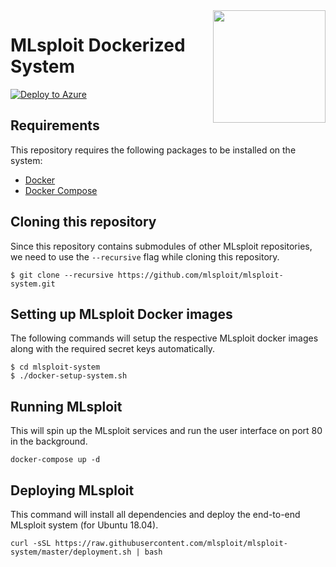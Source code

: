<img width="180" align="right" src="https://mlsploit.github.io/static/img/mlsploit-logo.png">

# MLsploit Dockerized System

[![Deploy to Azure](https://aka.ms/deploytoazurebutton)](https://azuredeploy.net/)

## Requirements

This repository requires the following packages to be installed on the system:
- [Docker](https://docs.docker.com/get-docker/)
- [Docker Compose](https://docs.docker.com/compose/install/)


## Cloning this repository

Since this repository contains submodules of other MLsploit repositories,
we need to use the `--recursive` flag while cloning this repository.

```
$ git clone --recursive https://github.com/mlsploit/mlsploit-system.git
```


## Setting up MLsploit Docker images

The following commands will setup the respective MLsploit docker images
along with the required secret keys automatically.

```
$ cd mlsploit-system
$ ./docker-setup-system.sh
```


## Running MLsploit

This will spin up the MLsploit services and run the user interface on port 80
in the background.

```
docker-compose up -d
```


## Deploying MLsploit

This command will install all dependencies
and deploy the end-to-end MLsploit system (for Ubuntu 18.04).

```
curl -sSL https://raw.githubusercontent.com/mlsploit/mlsploit-system/master/deployment.sh | bash
```
